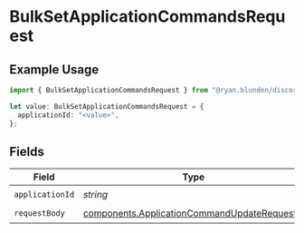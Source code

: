 # BulkSetApplicationCommandsRequest

## Example Usage

```typescript
import { BulkSetApplicationCommandsRequest } from "@ryan.blunden/discord-sdk/models/operations";

let value: BulkSetApplicationCommandsRequest = {
  applicationId: "<value>",
};
```

## Fields

| Field                                                                                                      | Type                                                                                                       | Required                                                                                                   | Description                                                                                                |
| ---------------------------------------------------------------------------------------------------------- | ---------------------------------------------------------------------------------------------------------- | ---------------------------------------------------------------------------------------------------------- | ---------------------------------------------------------------------------------------------------------- |
| `applicationId`                                                                                            | *string*                                                                                                   | :heavy_check_mark:                                                                                         | N/A                                                                                                        |
| `requestBody`                                                                                              | [components.ApplicationCommandUpdateRequest](../../models/components/applicationcommandupdaterequest.md)[] | :heavy_check_mark:                                                                                         | N/A                                                                                                        |